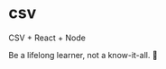 # csv
CSV + React + Node


<!-- INSPIRATIONAL_QUOTE_START -->
Be a lifelong learner, not a know-it-all.
🦖
<!-- INSPIRATIONAL_QUOTE_END -->
